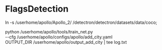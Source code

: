 # FlagsDetection

ln -s /userhome/apollo/Apollo_2/ /detectron/detectron/datasets/data/coco;

python /userhome/apollo/tools/train_net.py \
    --cfg /userhome/apollo/configs/apollo/add_city.yaml \
    OUTPUT_DIR /userhome/apollo/output_add_city | tee log.txt
